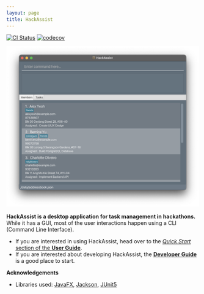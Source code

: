 ```yaml
---
layout: page
title: HackAssist
---
```


[![CI Status](https://github.com/AY2223S1-CS2103T-F12-2/tp/workflows/Java%20CI/badge.svg)](https://github.com/AY2223S1-CS2103T-F12-2/tp/actions)
[![codecov](https://codecov.io/gh/AY2223S1-CS2103T-F12-2/tp/branch/master/graph/badge.svg?token=0JLSTHS4IL)](https://codecov.io/gh/AY2223S1-CS2103T-F12-2/tp)

![Ui](images/Ui.png)

**HackAssist is a desktop application for task management in hackathons.** While it has a GUI, most of the user interactions happen using a CLI (Command Line Interface).

* If you are interested in using HackAssist, head over to the [_Quick Start_ section of the **User Guide**](UserGuide.html#quick-start).
* If you are interested about developing HackAssist, the [**Developer Guide**](DeveloperGuide.html) is a good place to start.

**Acknowledgements**

* Libraries used: [JavaFX](https://openjfx.io/), [Jackson](https://github.com/FasterXML/jackson), [JUnit5](https://github.com/junit-team/junit5)
